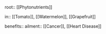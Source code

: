 root:: [[Phytonutrients]]


in:: [[Tomato]], [[Watermelon]], [[Grapefruit]]

benefits:: 
ailment:: [[Cancer]], [[Heart Disease]]

